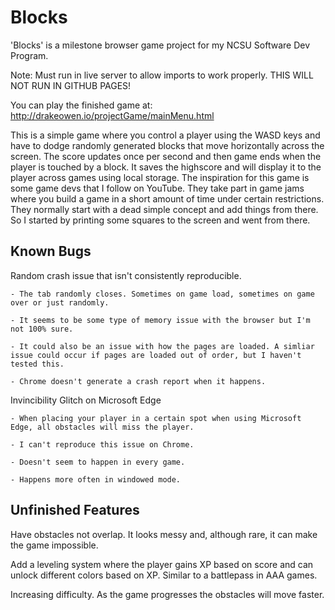 # Blocks
'Blocks' is a milestone browser game project for my NCSU Software Dev Program. 

Note: Must run in live server to allow imports to work properly. THIS WILL NOT RUN IN GITHUB PAGES!

You can play the finished game at: http://drakeowen.io/projectGame/mainMenu.html

This is a simple game where you control a player using the WASD keys and have to dodge randomly generated blocks that move horizontally across the screen.
The score updates once per second and then game ends when the player is touched by a block. 
It saves the highscore and will display it to the player across games using local storage.
The inspiration for this game is some game devs that I follow on YouTube. They take part in game jams where you build a game in a short amount of time under
certain restrictions. They normally start with a dead simple concept and add things from there. So I started by printing some squares to the screen and went from there.  

Known Bugs
-------------------
Random crash issue that isn't consistently reproducible.

    - The tab randomly closes. Sometimes on game load, sometimes on game over or just randomly.

    - It seems to be some type of memory issue with the browser but I'm not 100% sure.

    - It could also be an issue with how the pages are loaded. A simliar issue could occur if pages are loaded out of order, but I haven't tested this.

    - Chrome doesn't generate a crash report when it happens.

Invincibility Glitch on Microsoft Edge

    - When placing your player in a certain spot when using Microsoft Edge, all obstacles will miss the player.

    - I can't reproduce this issue on Chrome.

    - Doesn't seem to happen in every game.

    - Happens more often in windowed mode. 

Unfinished Features
----------------------
Have obstacles not overlap. It looks messy and, although rare, it can make the game impossible.

Add a leveling system where the player gains XP based on score and can unlock different colors based on XP. Similar to a battlepass in AAA games. 

Increasing difficulty. As the game progresses the obstacles will move faster.